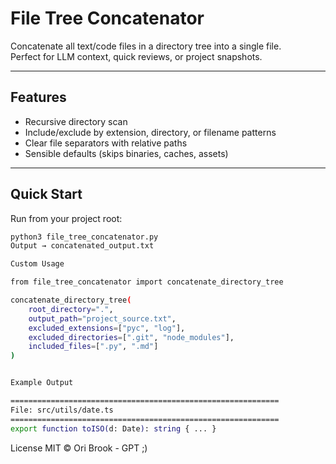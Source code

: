 # File Tree Concatenator

Concatenate all text/code files in a directory tree into a single file.  
Perfect for LLM context, quick reviews, or project snapshots.

---

## Features
- Recursive directory scan  
- Include/exclude by extension, directory, or filename patterns  
- Clear file separators with relative paths  
- Sensible defaults (skips binaries, caches, assets)  

---

## Quick Start

Run from your project root:

```bash
python3 file_tree_concatenator.py
Output → concatenated_output.txt

Custom Usage

from file_tree_concatenator import concatenate_directory_tree

concatenate_directory_tree(
    root_directory=".",
    output_path="project_source.txt",
    excluded_extensions=["pyc", "log"],
    excluded_directories=[".git", "node_modules"],
    included_files=[".py", ".md"]
)


Example Output

============================================================
File: src/utils/date.ts
============================================================
export function toISO(d: Date): string { ... }

```

License
MIT © Ori Brook - GPT ;)

